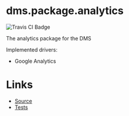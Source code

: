 dms.package.analytics
=====================

![Travis CI Badge](https://travis-ci.org/dms-org/package.analytics.svg?branch=master)

The analytics package for the DMS

Implemented drivers:

 - Google Analytics

Links
=====

 - [Source](./src/)
 - [Tests](./tests/)